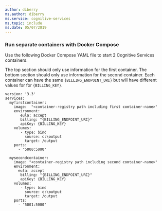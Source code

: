 ```yaml
--- 
author: diberry
ms.author: diberry
ms.service: cognitive-services
ms.topic: include
ms.date: 05/07/2019
--- 
```


### Run separate containers with Docker Compose

Use the following Docker Compose YAML file to start 2 Cognitive Services containers.

The top section should only use information for the first container. The bottom section should only use information for the second container. Each container can have the same `{BILLING_ENDPOINT_URI}` but will have different values for for `{BILLING_KEY}`.

```docker
version: '3.3'
services:
  myfirstcontainer:
    image:  "<container-registry path including first container-name>"
    environment:
       eula: accept
       billing: "{BILLING_ENDPOINT_URI}"
       apiKey: {BILLING_KEY}
    volumes:
       - type: bind
         source: c:\output
         target: /output
    ports:
      - "5000:5000"

  mysecondcontainer:
    image: "<container-registry path including second container-name>"
    environment:
      eula: accept
       billing: "{BILLING_ENDPOINT_URI}"
       apiKey: {BILLING_KEY}
    volumes:
       - type: bind
         source: c:\output
         target: /output
    ports:
      - "5001:5000"

```